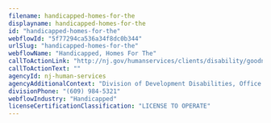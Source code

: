 ```yaml
---
filename: handicapped-homes-for-the
displayname: handicapped-homes-for-the
id: "handicapped-homes-for-the"
webflowId: "5f77294ca536a34f8dc0b344"
urlSlug: "handicapped-homes-for-the"
webflowName: "Handicapped, Homes For The"
callToActionLink: "http://nj.gov/humanservices/clients/disability/goodneighbors/faq.html"
callToActionText: ""
agencyId: nj-human-services
agencyAdditionalContext: "Division of Development Disabilities, Office of Licensing and Inspection"
divisionPhone: "(609) 984-5321"
webflowIndustry: "Handicapped"
licenseCertificationClassification: "LICENSE TO OPERATE"
---
```

